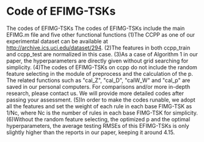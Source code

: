 # Code of EFIMG-TSKs
The codes of EFIMG-TSKs
The codes of EFIMG-TSKs include the main EFIMG.m file and five other functional functions
(1)The CCPP as one of our experimental dataset can be available at http://archive.ics.uci.edu/dataset/294.
(2)The features in both ccpp_train and ccpp_test are normalized in this case.
(3)As a case of Algorithm 1 in our paper, the hyperparameters are directly given without grid searching for simplicity.
(4)The codes of EFIMG-TSKs on ccpp do not include the random feature selecting in the module of preprocess and the calculation of the p. The related functions such as "cal_Z", "cal_D", "calW_W" and "cal_p" are saved in our personal computers. For comparisons and/or more in-depth research, please contact us. We will provide more detailed codes after passing your assessment. 
(5)In order to make the codes runable, we adopt all the features and set the weight of each rule in each base FIMG-TSK as 1/Nc, where Nc is the number of rules in each base FIMG-TSK for simplicity.
(6)Without the random feature selecting, the optimized p and the optimal hyperparameters, the average testing RMSEs of this EFIMG-TSKs is only slightly higher than the reports in our paper, keeping it around 4.15.
